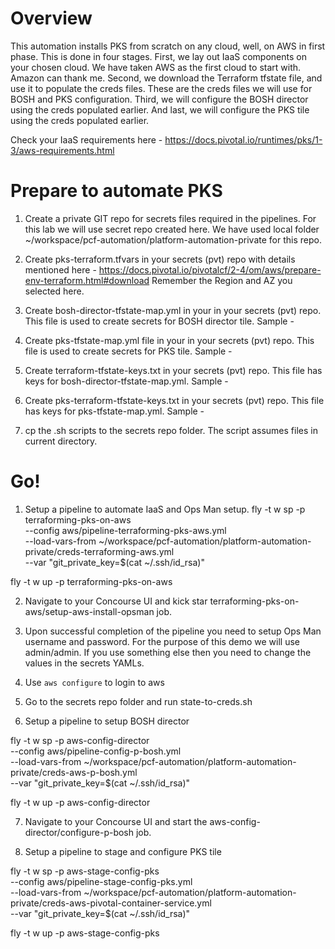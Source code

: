 # Overview
This automation installs PKS from scratch on any cloud, well, on AWS in first phase.
This is done in four stages.
First, we lay out IaaS components on your chosen cloud. We have taken AWS as the first cloud to start with.
Amazon can thank me.
Second, we download the Terraform tfstate file, and use it to populate the creds files.
These are the creds files we will use for BOSH and PKS configuration.
Third, we will configure the BOSH director using the creds populated earlier.
And last, we will configure the PKS tile using the creds populated earlier.

Check your IaaS requirements here - https://docs.pivotal.io/runtimes/pks/1-3/aws-requirements.html

# Prepare to automate PKS
1. Create a private GIT repo for secrets files required in the pipelines. For this lab we will use secret repo created here.
We have used local folder ~/workspace/pcf-automation/platform-automation-private for this repo.

2. Create pks-terraform.tfvars in your secrets (pvt) repo with details mentioned here - https://docs.pivotal.io/pivotalcf/2-4/om/aws/prepare-env-terraform.html#download Remember the Region and AZ you selected here.

3. Create bosh-director-tfstate-map.yml in your in your secrets (pvt) repo. This file is used to create secrets for BOSH director tile. Sample -

4. Create pks-tfstate-map.yml file in your in your secrets (pvt) repo. This file is used to create secrets for PKS tile. Sample -

5. Create terraform-tfstate-keys.txt in your secrets (pvt) repo. This file has keys for bosh-director-tfstate-map.yml. Sample -

6. Create pks-terraform-tfstate-keys.txt in your secrets (pvt) repo. This file has keys for pks-tfstate-map.yml. Sample -

7. cp the .sh scripts to the secrets repo folder. The script assumes files in current directory.

# Go!
1. Setup a pipeline to automate IaaS and Ops Man setup.
fly -t w sp -p terraforming-pks-on-aws \
--config aws/pipeline-terraforming-pks-aws.yml \
--load-vars-from ~/workspace/pcf-automation/platform-automation-private/creds-terraforming-aws.yml \
--var "git_private_key=$(cat ~/.ssh/id_rsa)"

fly -t w up -p terraforming-pks-on-aws

2. Navigate to your Concourse UI and kick star terraforming-pks-on-aws/setup-aws-install-opsman job.

3. Upon successful completion of the pipeline you need to setup Ops Man username and password. For the purpose of this demo we will use admin/admin. If you use something else then you need to change the values in the secrets YAMLs.

4. Use `aws configure` to login to aws

5. Go to the secrets repo folder and run state-to-creds.sh

6. Setup a pipeline to setup BOSH director

fly -t w sp -p aws-config-director \
--config aws/pipeline-config-p-bosh.yml \
--load-vars-from ~/workspace/pcf-automation/platform-automation-private/creds-aws-p-bosh.yml \
--var "git_private_key=$(cat ~/.ssh/id_rsa)"

fly -t w up -p aws-config-director

7. Navigate to your Concourse UI and start the aws-config-director/configure-p-bosh job.

8. Setup a pipeline to stage and configure PKS tile

fly -t w sp -p aws-stage-config-pks \
--config aws/pipeline-stage-config-pks.yml \
--load-vars-from ~/workspace/pcf-automation/platform-automation-private/creds-aws-pivotal-container-service.yml \
--var "git_private_key=$(cat ~/.ssh/id_rsa)"

fly -t w up -p aws-stage-config-pks
